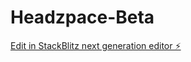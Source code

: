 # Headzpace-Beta

[Edit in StackBlitz next generation editor ⚡️](https://stackblitz.com/~/github.com/jmramon-coder/Headzpace-Beta)